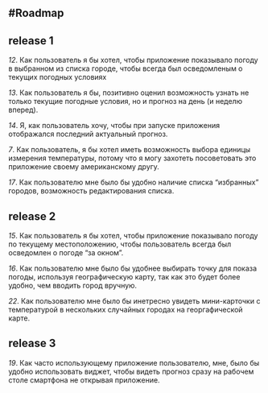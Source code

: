 #Roadmap
-------------

**release 1**
-------------
*12*. Как пользователь я бы хотел, чтобы приложение показывало погоду в выбранном из списка городе, чтобы всегда был осведомленым о текущих погодных условиях

*13*. Как пользователь я бы, позитивно оценил возможность узнать не только текущие погодные условия, но и прогноз на день (и неделю вперед).

*14*. Я, как пользователь хочу, чтобы при запуске приложения отображался последний актуальный прогноз.

*7*. Как пользователь, я бы хотел иметь возможность выбора единицы измерения температуры, потому что я могу захотеть посоветовать это приложение своему американскому другу.

*17*. Как пользователю мне было бы удобно наличие списка “избранных” городов, возможность редактирования списка.

**release 2**
-------------
*15*. Как пользователь я бы хотел, чтобы приложение показывало погоду по текущему местоположению, чтобы пользователь всегда был осведомлен о погоде “за окном”.

*16*. Как пользователю мне было бы удобнее выбирать точку для показа погоды, используя географическую карту, так как это будет более удобно, чем вводить город вручную.

*22*. Как пользователю мне было бы инетресно увидеть мини-карточки с температурой в нескольких случайных городах на георгафической карте.

**release 3**
-------------
*19*. Как часто использующему приложение пользователю, мне, было бы удобно использовать виджет, чтобы видеть прогноз сразу на рабочем столе смартфона не открывая приложение.
